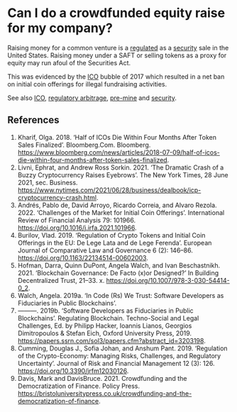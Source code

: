 # Can I do a crowdfunded equity raise for my company?
Raising money for a common venture is a [regulated](regulation.md) as a [security](security.md) sale in the United States. Raising money under a SAFT or selling tokens as a proxy for equity may run afoul of the Securities Act.

This was evidenced by the [ICO](ico.md) bubble of 2017 which resulted in a net ban on initial coin offerings for illegal fundraising activities.

See also [ICO](ico.md), [regulatory arbitrage](regulatory-arbitrage.md), [pre-mine](pre-mine.md) and [security](security.md).

## References
1. Kharif, Olga. 2018. ‘Half of ICOs Die Within Four Months After Token Sales Finalized’. Bloomberg.Com. Bloomberg. https://www.bloomberg.com/news/articles/2018-07-09/half-of-icos-die-within-four-months-after-token-sales-finalized.
1. Livni, Ephrat, and Andrew Ross Sorkin. 2021. ‘The Dramatic Crash of a Buzzy Cryptocurrency Raises Eyebrows’. The New York Times, 28 June 2021, sec. Business. https://www.nytimes.com/2021/06/28/business/dealbook/icp-cryptocurrency-crash.html.
1. Andrés, Pablo de, David Arroyo, Ricardo Correia, and Alvaro Rezola. 2022. ‘Challenges of the Market for Initial Coin Offerings’. International Review of Financial Analysis 79: 101966. https://doi.org/10.1016/j.irfa.2021.101966.
1. Burilov, Vlad. 2019. ‘Regulation of Crypto Tokens and Initial Coin Offerings in the EU: De Lege Lata and de Lege Ferenda’. European Journal of Comparative Law and Governance 6 (2): 146–86. https://doi.org/10.1163/22134514-00602003.
1. Hofman, Darra, Quinn DuPont, Angela Walch, and Ivan Beschastnikh. 2021. ‘Blockchain Governance: De Facto (x)or Designed?’ In Building Decentralized Trust, 21–33. x. https://doi.org/10.1007/978-3-030-54414-0_2.
1. Walch, Angela. 2019a. ‘In Code (Rs) We Trust: Software Developers as Fiduciaries in Public Blockchains’.
1. ———. 2019b. ‘Software Developers as Fiduciaries in Public Blockchains’. Regulating Blockchain. Techno-Social and Legal Challenges, Ed. by Philipp Hacker, Ioannis Lianos, Georgios Dimitropoulos & Stefan Eich, Oxford University Press, 2019. https://papers.ssrn.com/sol3/papers.cfm?abstract_id=3203198.
1. Cumming, Douglas J., Sofia Johan, and Anshum Pant. 2019. ‘Regulation of the Crypto-Economy: Managing Risks, Challenges, and Regulatory Uncertainty’. Journal of Risk and Financial Management 12 (3): 126. https://doi.org/10.3390/jrfm12030126.
1. Davis, Mark and DavisBruce. 2021. Crowdfunding and the Democratization of Finance. Policy Press. https://bristoluniversitypress.co.uk/crowdfunding-and-the-democratization-of-finance.